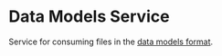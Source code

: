 # Data Models Service

Service for consuming files in the [data models format](https://github.com/chop-dbhi/data-models).
